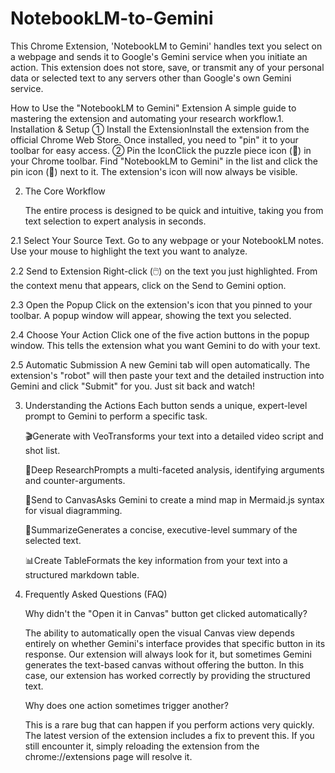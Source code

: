 # NotebookLM-to-Gemini
This Chrome Extension, 'NotebookLM to Gemini' handles text you select on a webpage and sends it to Google's Gemini service when you initiate an action. This extension does not store, save, or transmit any of your personal data or selected text to any servers other than Google's own Gemini service.

How to Use the "NotebookLM to Gemini" Extension
A simple guide to mastering the extension and automating your research workflow.1. Installation & Setup
① Install the ExtensionInstall the extension from the official Chrome Web Store. Once installed, you need to "pin" it to your toolbar for easy access.
② Pin the IconClick the puzzle piece icon (🧩) in your Chrome toolbar. Find "NotebookLM to Gemini" in the list and click the pin icon (📌) next to it. The extension's icon will now always be visible.

2. The Core Workflow

   The entire process is designed to be quick and intuitive, taking you from text selection to expert analysis in seconds.
   
2.1 Select Your Source Text. 
Go to any webpage or your NotebookLM notes. Use your mouse to highlight the text you want to analyze.

2.2 Send to Extension
   Right-click (🖱️) on the text you just highlighted. From the context menu that appears, click on the Send to Gemini option.
   
2.3 Open the Popup
   Click on the extension's icon that you pinned to your toolbar. A popup window will appear, showing the text you selected.
   
2.4 Choose Your Action
   Click one of the five action buttons in the popup window. This tells the extension what you want Gemini to do with your text.
   
2.5 Automatic Submission
   A new Gemini tab will open automatically. The extension's "robot" will then paste your text and the detailed instruction into Gemini and click "Submit" for you. Just sit back and watch!

3. Understanding the Actions
   Each button sends a unique, expert-level prompt to Gemini to perform a specific task.
   
   🎬Generate with VeoTransforms your text into a detailed video script and shot list.
   
   🔬Deep ResearchPrompts a multi-faceted analysis, identifying arguments and counter-arguments.
   
   🎨Send to CanvasAsks Gemini to create a mind map in Mermaid.js syntax for visual diagramming.
   
   📜SummarizeGenerates a concise, executive-level summary of the selected text.
   
   📊Create TableFormats the key information from your text into a structured markdown table.
   

5. Frequently Asked Questions (FAQ)

   
   Why didn't the "Open it in Canvas" button get clicked automatically?
   
     The ability to automatically open the visual Canvas view depends entirely on whether Gemini's interface provides that specific button in its response. Our extension will always look for it, but sometimes Gemini generates the text-based canvas without offering the button. In this case, our extension has worked correctly by providing the structured text.

   Why does one action sometimes trigger another?
   
     This is a rare bug that can happen if you perform actions very quickly. The latest version of the extension includes a fix to prevent this. If you still encounter it, simply reloading the extension from the chrome://extensions page will resolve it.
